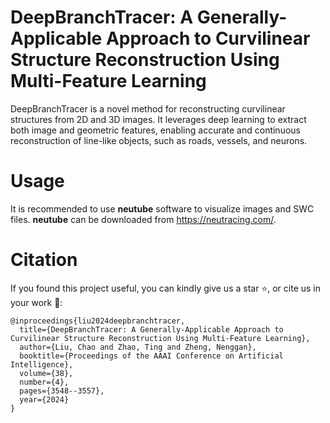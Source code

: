 # DeepBranchTracer: A Generally-Applicable Approach to Curvilinear Structure Reconstruction Using Multi-Feature Learning

DeepBranchTracer is a novel method for reconstructing curvilinear structures from 2D and 3D images. It leverages deep learning to extract both image and geometric features, enabling accurate and continuous reconstruction of line-like objects, such as roads, vessels, and neurons.



# Usage

It is recommended to use **neutube** software to visualize images and SWC files. **neutube** can be downloaded from https://neutracing.com/.



# Citation
If you found this project useful, you can kindly give us a star ⭐, or cite us in your work 📖:

```
@inproceedings{liu2024deepbranchtracer,
  title={DeepBranchTracer: A Generally-Applicable Approach to Curvilinear Structure Reconstruction Using Multi-Feature Learning},
  author={Liu, Chao and Zhao, Ting and Zheng, Nenggan},
  booktitle={Proceedings of the AAAI Conference on Artificial Intelligence},
  volume={38},
  number={4},
  pages={3548--3557},
  year={2024}
}
```
